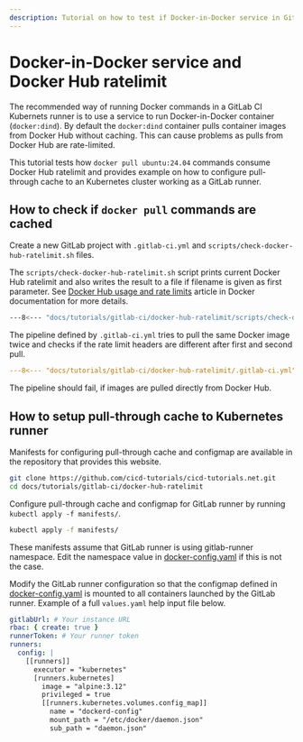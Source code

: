 ```yaml
---
description: Tutorial on how to test if Docker-in-Docker service in GitLab CI accesses Docker Hub directly and how to configure pull-through cache to an Kubernetes cluster working as a GitLab runner.
---
```


# Docker-in-Docker service and Docker Hub ratelimit

The recommended way of running Docker commands in a GitLab CI Kubernets runner is to use a service to run Docker-in-Docker container (`docker:dind`). By default the `docker:dind` container pulls container images from Docker Hub without caching. This can cause problems as pulls from Docker Hub are rate-limited.

This tutorial tests how `docker pull ubuntu:24.04` commands consume Docker Hub ratelimit and provides example on how to configure pull-through cache to an Kubernetes cluster working as a GitLab runner.

## How to check if `docker pull` commands are cached

Create a new GitLab project with `.gitlab-ci.yml` and `scripts/check-docker-hub-ratelimit.sh` files.

The `scripts/check-docker-hub-ratelimit.sh` script prints current Docker Hub ratelimit and also writes the result to a file if filename is given as first parameter. See [Docker Hub usage and rate limits](https://docs.docker.com/docker-hub/download-rate-limit/#how-can-i-check-my-current-rate) article in Docker documentation for more details.

```sh title="scripts/check-docker-hub-ratelimit.sh"
---8<--- "docs/tutorials/gitlab-ci/docker-hub-ratelimit/scripts/check-docker-hub-ratelimit.sh"
```

The pipeline defined by `.gitlab-ci.yml` tries to pull the same Docker image twice and checks if the rate limit headers are different after first and second pull.

```yaml title=".gitlab-ci.yml"
---8<--- "docs/tutorials/gitlab-ci/docker-hub-ratelimit/.gitlab-ci.yml"
```

The pipeline should fail, if images are pulled directly from Docker Hub.

## How to setup pull-through cache to Kubernetes runner

Manifests for configuring pull-through cache and configmap are available in the repository that provides this website.

```sh
git clone https://github.com/cicd-tutorials/cicd-tutorials.net.git
cd docs/tutorials/gitlab-ci/docker-hub-ratelimit
```

Configure pull-through cache and configmap for GitLab runner by running `kubectl apply -f manifests/`.

```sh
kubectl apply -f manifests/
```

These manifests assume that GitLab runner is using gitlab-runner namespace. Edit the namespace value in [docker-config.yaml](./manifests/docker-config.yaml) if this is not the case.

Modify the GitLab runner configuration so that the configmap defined in [docker-config.yaml](./manifests/docker-config.yaml) is mounted to all containers launched by the GitLab runner. Example of a full `values.yaml` help input file below.

```yaml
gitlabUrl: # Your instance URL
rbac: { create: true }
runnerToken: # Your runner token
runners:
  config: |
    [[runners]]
      executor = "kubernetes"
      [runners.kubernetes]
        image = "alpine:3.12"
        privileged = true
        [[runners.kubernetes.volumes.config_map]]
          name = "dockerd-config"
          mount_path = "/etc/docker/daemon.json"
          sub_path = "daemon.json"
```
